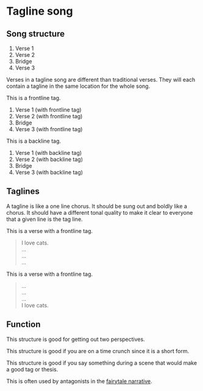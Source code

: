 # Tagline song

## Song structure

1. Verse 1
2. Verse 2
3. Bridge
4. Verse 3

Verses in a tagline song are different than traditional verses. They will each contain a tagline in the same location for the whole song.

This is a frontline tag.

1. Verse 1 \(with frontline tag\)
2. Verse 2 \(with frontline tag\)
3. Bridge
4. Verse 3 \(with frontline tag\)

This is a backline tag.

1. Verse 1 \(with backline tag\)
2. Verse 2 \(with backline tag\)
3. Bridge
4. Verse 3 \(with backline tag\)

## Taglines

A tagline is like a one line chorus. It should be sung out and boldly like a chorus. It should have a different tonal quality to make it clear to everyone that a given line is the tag line.

This is a verse with a frontline tag.

> I love cats.  
> ...  
> ...  
> ...

This is a verse with a frontline tag.

> ...  
> ...  
> ...  
> I love cats.

## Function

This structure is good for getting out two perspectives.

This structure is good if you are on a time crunch since it is a short form.

This structure is good if you say something during a scene that would make a good tag or thesis.

This is often used by antagonists in the [fairytale narrative](../narrative-forms/fairytale.md#antagonist).

